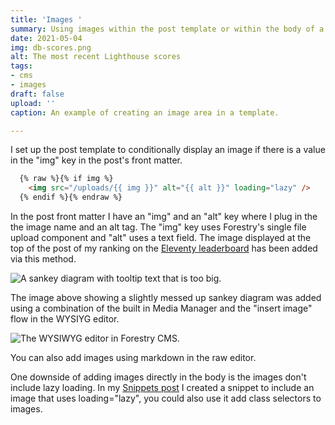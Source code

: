 ```yaml
---
title: 'Images '
summary: Using images within the post template or within the body of a post.
date: 2021-05-04
img: db-scores.png
alt: The most recent Lighthouse scores
tags:
- cms
- images
draft: false
upload: ''
caption: An example of creating an image area in a template.

---
```

I set up the post template to conditionally display an image if there is a value in the "img" key in the post's front matter.

```html
  {% raw %}{% if img %}
    <img src="/uploads/{{ img }}" alt="{{ alt }}" loading="lazy" />
  {% endif %}{% endraw %}
```

In the post front matter I have an "img" and an "alt" key where I plug in the the image name and an alt tag. The "img" key uses Forestry's single file upload component and "alt" uses a text field. The image displayed at the top of the post of my ranking on the [Eleventy leaderboard](https://www.11ty.dev/speedlify/) has been added via this method. 

![A sankey diagram with tooltip text that is too big.](/uploads/seven-times.png)

The image above showing a slightly messed up sankey diagram was added using a combination of the built in Media Manager and the "insert image" flow in the WYSIYG editor.

![The WYSIWYG editor in Forestry CMS.](/uploads/insert-image.png)

You can also add images using markdown in the raw editor.

One downside of adding images directly in the body is the images don't include lazy loading. In my [Snippets post](/posts/snippets/) I created a snippet to include an image that uses loading="lazy", you could also use it add class selectors to images.